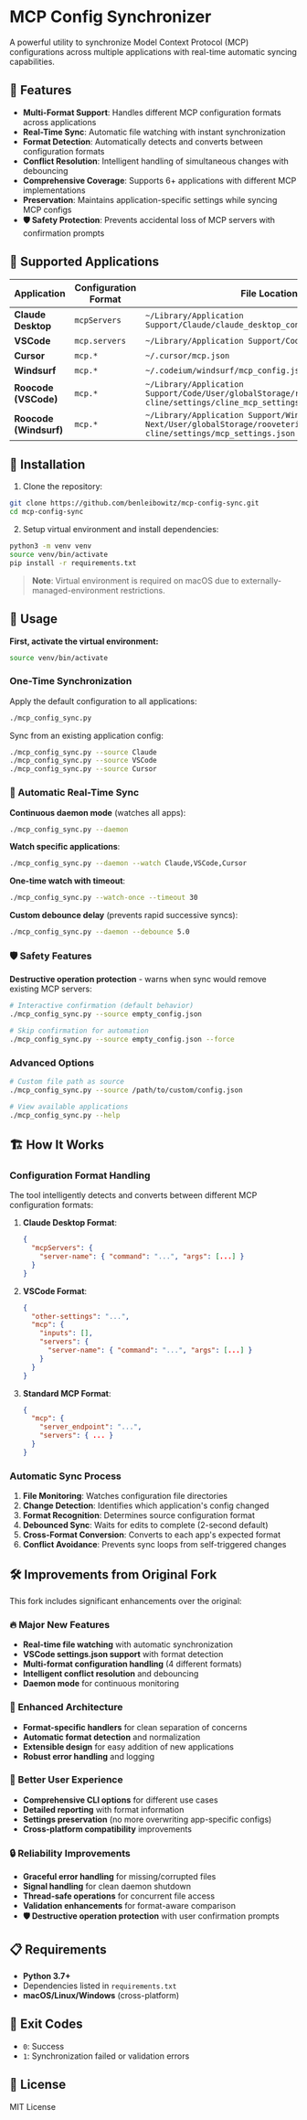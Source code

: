 # MCP Config Synchronizer

A powerful utility to synchronize Model Context Protocol (MCP) configurations across multiple applications with real-time automatic syncing capabilities.

## 🚀 Features

- **Multi-Format Support**: Handles different MCP configuration formats across applications
- **Real-Time Sync**: Automatic file watching with instant synchronization
- **Format Detection**: Automatically detects and converts between configuration formats
- **Conflict Resolution**: Intelligent handling of simultaneous changes with debouncing
- **Comprehensive Coverage**: Supports 6+ applications with different MCP implementations
- **Preservation**: Maintains application-specific settings while syncing MCP configs
- **🛡️ Safety Protection**: Prevents accidental loss of MCP servers with confirmation prompts

## 📱 Supported Applications

| Application | Configuration Format | File Location |
|-------------|---------------------|---------------|
| **Claude Desktop** | `mcpServers` | `~/Library/Application Support/Claude/claude_desktop_config.json` |
| **VSCode** | `mcp.servers` | `~/Library/Application Support/Code/User/settings.json` |
| **Cursor** | `mcp.*` | `~/.cursor/mcp.json` |
| **Windsurf** | `mcp.*` | `~/.codeium/windsurf/mcp_config.json` |
| **Roocode (VSCode)** | `mcp.*` | `~/Library/Application Support/Code/User/globalStorage/rooveterinaryinc.roo-cline/settings/cline_mcp_settings.json` |
| **Roocode (Windsurf)** | `mcp.*` | `~/Library/Application Support/Windsurf - Next/User/globalStorage/rooveterinaryinc.roo-cline/settings/mcp_settings.json` |

## 🔧 Installation

1. Clone the repository:
```bash
git clone https://github.com/benleibowitz/mcp-config-sync.git
cd mcp-config-sync
```

2. Setup virtual environment and install dependencies:
```bash
python3 -m venv venv
source venv/bin/activate
pip install -r requirements.txt
```

> **Note**: Virtual environment is required on macOS due to externally-managed-environment restrictions.

## 📖 Usage

**First, activate the virtual environment:**
```bash
source venv/bin/activate
```

### One-Time Synchronization

Apply the default configuration to all applications:
```bash
./mcp_config_sync.py
```

Sync from an existing application config:
```bash
./mcp_config_sync.py --source Claude
./mcp_config_sync.py --source VSCode
./mcp_config_sync.py --source Cursor
```

### 🤖 Automatic Real-Time Sync

**Continuous daemon mode** (watches all apps):
```bash
./mcp_config_sync.py --daemon
```

**Watch specific applications**:
```bash
./mcp_config_sync.py --daemon --watch Claude,VSCode,Cursor
```

**One-time watch with timeout**:
```bash
./mcp_config_sync.py --watch-once --timeout 30
```

**Custom debounce delay** (prevents rapid successive syncs):
```bash
./mcp_config_sync.py --daemon --debounce 5.0
```

### 🛡️ Safety Features

**Destructive operation protection** - warns when sync would remove existing MCP servers:
```bash
# Interactive confirmation (default behavior)
./mcp_config_sync.py --source empty_config.json

# Skip confirmation for automation
./mcp_config_sync.py --source empty_config.json --force
```

### Advanced Options

```bash
# Custom file path as source
./mcp_config_sync.py --source /path/to/custom/config.json

# View available applications
./mcp_config_sync.py --help
```

## 🏗️ How It Works

### Configuration Format Handling

The tool intelligently detects and converts between different MCP configuration formats:

1. **Claude Desktop Format**:
   ```json
   {
     "mcpServers": {
       "server-name": { "command": "...", "args": [...] }
     }
   }
   ```

2. **VSCode Format**:
   ```json
   {
     "other-settings": "...",
     "mcp": {
       "inputs": [],
       "servers": {
         "server-name": { "command": "...", "args": [...] }
       }
     }
   }
   ```

3. **Standard MCP Format**:
   ```json
   {
     "mcp": {
       "server_endpoint": "...",
       "servers": { ... }
     }
   }
   ```

### Automatic Sync Process

1. **File Monitoring**: Watches configuration file directories
2. **Change Detection**: Identifies which application's config changed
3. **Format Recognition**: Determines source configuration format
4. **Debounced Sync**: Waits for edits to complete (2-second default)
5. **Cross-Format Conversion**: Converts to each app's expected format
6. **Conflict Avoidance**: Prevents sync loops from self-triggered changes

## 🛠️ Improvements from Original Fork

This fork includes significant enhancements over the original:

### 🔥 Major New Features
- **Real-time file watching** with automatic synchronization
- **VSCode settings.json support** with format detection
- **Multi-format configuration handling** (4 different formats)
- **Intelligent conflict resolution** and debouncing
- **Daemon mode** for continuous monitoring

### 🧠 Enhanced Architecture
- **Format-specific handlers** for clean separation of concerns
- **Automatic format detection** and normalization
- **Extensible design** for easy addition of new applications
- **Robust error handling** and logging

### 🎯 Better User Experience
- **Comprehensive CLI options** for different use cases
- **Detailed reporting** with format information
- **Settings preservation** (no more overwriting app-specific configs)
- **Cross-platform compatibility** improvements

### 🔒 Reliability Improvements
- **Graceful error handling** for missing/corrupted files
- **Signal handling** for clean daemon shutdown
- **Thread-safe operations** for concurrent file access
- **Validation enhancements** for format-aware comparison
- **🛡️ Destructive operation protection** with user confirmation prompts

## 📋 Requirements

- **Python 3.7+**
- Dependencies listed in `requirements.txt`
- **macOS/Linux/Windows** (cross-platform)

## 🚦 Exit Codes

- `0`: Success
- `1`: Synchronization failed or validation errors

## 📄 License

MIT License